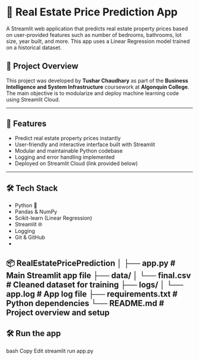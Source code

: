 # 🏡 Real Estate Price Prediction App

A Streamlit web application that predicts real estate property prices based on user-provided features such as number of bedrooms, bathrooms, lot size, year built, and more. This app uses a Linear Regression model trained on a historical dataset.

## 📌 Project Overview

This project was developed by **Tushar Chaudhary** as part of the **Business Intelligence and System Infrastructure** coursework at **Algonquin College**. The main objective is to modularize and deploy machine learning code using Streamlit Cloud.

---

## 🚀 Features

- Predict real estate property prices instantly
- User-friendly and interactive interface built with Streamlit
- Modular and maintainable Python codebase
- Logging and error handling implemented
- Deployed on Streamlit Cloud (link provided below)

---

## 🛠️ Tech Stack

- Python 🐍
- Pandas & NumPy
- Scikit-learn (Linear Regression)
- Streamlit 🌐
- Logging
- Git & GitHub
- 
📦 RealEstatePricePrediction
│
├── app.py # Main Streamlit app file
├── data/
│ └── final.csv # Cleaned dataset for training
├── logs/
│ └── app.log # App log file
├── requirements.txt # Python dependencies
└── README.md # Project overview and setup
---


## 🛠️ Run the app
bash
Copy
Edit
streamlit run app.py
